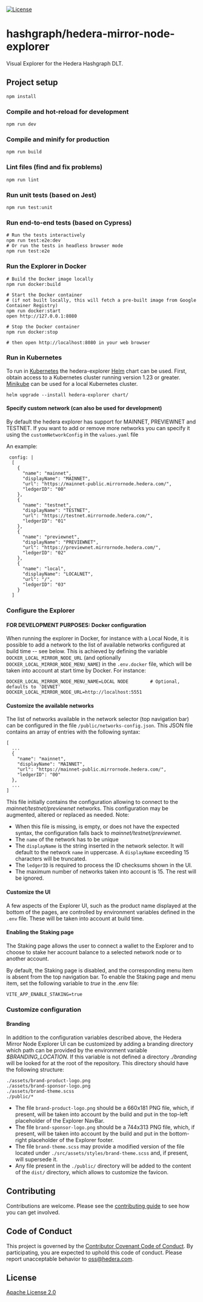 [![License](https://img.shields.io/badge/License-Apache%202.0-blue.svg)](https://opensource.org/licenses/Apache-2.0)

# hashgraph/hedera-mirror-node-explorer

Visual Explorer for the Hedera Hashgraph DLT.

## Project setup

```shell
npm install
```

### Compile and hot-reload for development

```shell
npm run dev
```

### Compile and minify for production

```shell
npm run build
```

### Lint files (find and fix problems)

```shell
npm run lint
```

### Run unit tests (based on Jest)

```shell
npm run test:unit
```

### Run end-to-end tests (based on Cypress)

```shell
# Run the tests interactively
npm run test:e2e:dev
# Or run the tests in headless browser mode
npm run test:e2e
```

### Run the Explorer in Docker

```shell
# Build the Docker image locally
npm run docker:build

# Start the Docker container
# (if not built locally, this will fetch a pre-built image from Google Container Registry)
npm run docker:start
open http://127.0.0.1:8080

# Stop the Docker container
npm run docker:stop

# then open http://localhost:8080 in your web browser
```

### Run in Kubernetes

To run in [Kubernetes](https://kubernetes.io) the hedera-explorer [Helm](https://helm.sh) chart can be used. First,
obtain access to a Kubernetes cluster running version 1.23 or greater. [Minikube](https://minikube.sigs.k8s.io/docs/)
can be used for a local Kubernetes cluster.

```shell
helm upgrade --install hedera-explorer chart/
```

#### Specify custom network (can also be used for development)

By default the hedera explorer has support for MAINNET, PREVIEWNET and TESTNET. If you want to add or remove more networks
you can specify it using the `customNetworkConfig` in the `values.yaml` file

An example:

```
 config: |
  [
    {
      "name": "mainnet",
      "displayName": "MAINNET",
      "url": "https://mainnet-public.mirrornode.hedera.com/",
      "ledgerID": "00"
    },
    {
      "name": "testnet",
      "displayName": "TESTNET",
      "url": "https://testnet.mirrornode.hedera.com/",
      "ledgerID": "01"
    },
    {
      "name": "previewnet",
      "displayName": "PREVIEWNET",
      "url": "https://previewnet.mirrornode.hedera.com/",
      "ledgerID": "02"
    },
    {
      "name": "local",
      "displayName": "LOCALNET",
      "url": "/",
      "ledgerID": "03"
    }
  ]
```

### Configure the Explorer

#### FOR DEVELOPMENT PURPOSES: Docker configuration

When running the explorer in Docker, for instance with a Local Node, it is possible
to add a network to the list of available networks configured at build time -- see below.
This is achieved by defining the variable `DOCKER_LOCAL_MIRROR_NODE_URL`
(and optionally `DOCKER_LOCAL_MIRROR_NODE_MENU_NAME`) in the `.env.docker` file,
which will be taken into account at start time by Docker. For instance:

```shell
DOCKER_LOCAL_MIRROR_NODE_MENU_NAME=LOCAL NODE        # Optional, defaults to 'DEVNET'
DOCKER_LOCAL_MIRROR_NODE_URL=http://localhost:5551
```

#### Customize the available networks

The list of networks available in the network selector (top navigation bar)
can be configured in the file `/public/networks-config.json`.
This JSON file contains an array of entries with the following syntax:

```shell
[
  ...
  {
    "name": "mainnet",
    "displayName": "MAINNET",
    "url": "https://mainnet-public.mirrornode.hedera.com/",
    "ledgerID": "00"
  },
  ...
]
```

This file initially contains the configuration allowing to connect to the
_mainnet/testnet/previewnet_ networks. This configuration may be augmented, altered or
replaced as needed.
Note:

-   When this file is missing, is empty, or does not have the expected syntax,
    the configuration falls back to _mainnet/testnet/previewnet_.
-   The `name` of the network has to be unique
-   The `displayName` is the string inserted in the network selector.
    It will default to the network `name` in uppercase. A `displayName`
    exceeding 15 characters will be truncated.
-   The `ledgerID` is required to process the ID checksums shown in the UI.
-   The maximum number of networks taken into account is 15. The rest will be ignored.

#### Customize the UI

A few aspects of the Explorer UI, such as the product name displayed at the bottom of the pages,
are controlled by environment variables defined in the `.env` file. These will be taken into
account at build time.

#### Enabling the Staking page

The Staking page allows the user to connect a wallet to the Explorer and to choose to stake her account balance
to a selected network node or to another account.

By default, the Staking page is disabled, and the corresponding menu item is absent from the top navigation bar.
To enable the Staking page and menu item, set the following variable to _true_ in the .env file:

```shell
VITE_APP_ENABLE_STAKING=true
```

### Customize configuration

#### Branding

In addition to the configuration variables described above,
the Hedera Mirror Node Explorer UI can be customized by adding a branding
directory which path can be provided by the environment variable _$BRANDING_LOCATION_.
If this variable is not defined a directory _./branding_ will be looked for
at the root of the repository.
This directory should have the following structure:

```shell
./assets/brand-product-logo.png
./assets/brand-sponsor-logo.png
./assets/brand-theme.scss
./public/*
```

-   The file `brand-product-logo.png` should be a 660x181 PNG file, which, if present, will be
    taken into account by the build and put in the top-left placeholder of the Explorer NavBar.
-   The file `brand-sponsor-logo.png` should be a 744x313 PNG file, which, if present, will be
    taken into account by the build and put in the bottom-right placeholder of the Explorer footer.
-   The file `brand-theme.scss` may provide a modified version of the file located under
    `./src/assets/styles/brand-theme.scss` and, if present, will supersede it.
-   Any file present in the `./public/` directory will be added to the content of the
    `dist/` directory, which allows to customize the favicon.

## Contributing

Contributions are welcome. Please see the
[contributing guide](https://github.com/hashgraph/.github/blob/main/CONTRIBUTING.md)
to see how you can get involved.

## Code of Conduct

This project is governed by the
[Contributor Covenant Code of Conduct](https://github.com/hashgraph/.github/blob/main/CODE_OF_CONDUCT.md). By
participating, you are expected to uphold this code of conduct. Please report unacceptable behavior
to [oss@hedera.com](mailto:oss@hedera.com).

## License

[Apache License 2.0](LICENSE)
